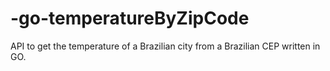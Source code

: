 # -go-temperatureByZipCode
API to get the temperature of a Brazilian city from a Brazilian CEP written in GO.
